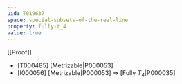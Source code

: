 ```yaml
---
uid: T019637
space: special-subsets-of-the-real-line
property: fully-t_4
value: true
---
```

[[Proof]]

* [T000485] [Metrizable|P000053]
* [I000056] [Metrizable|P000053] => [Fully $T_4$|P000035]

